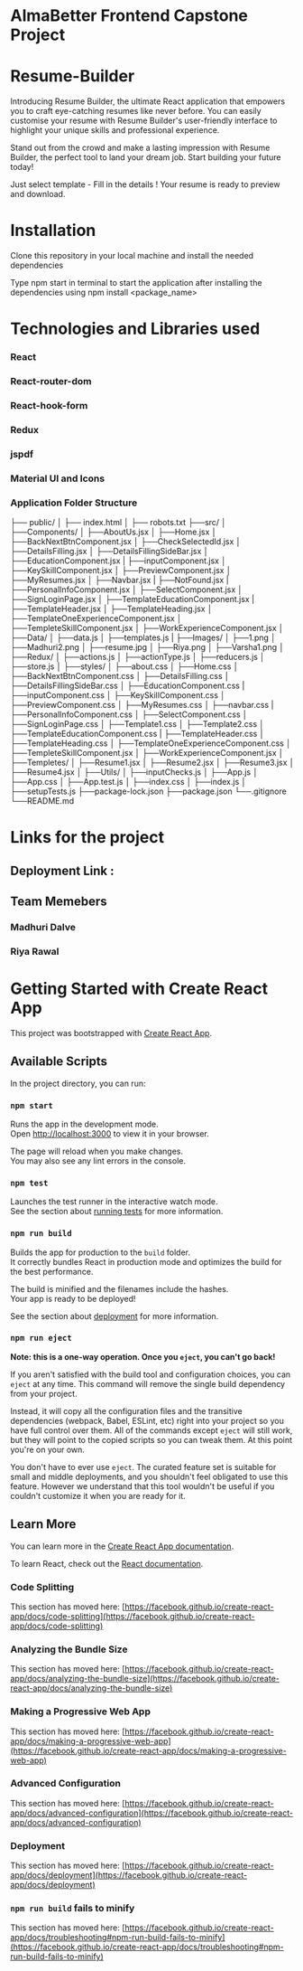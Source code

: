 # AlmaBetter Frontend Capstone Project
# Resume-Builder
Introducing Resume Builder, the ultimate React application that empowers you to craft eye-catching resumes like never before. You can easily customise your resume with Resume Builder's user-friendly interface to highlight your unique skills and professional experience.

Stand out from the crowd and make a lasting impression with Resume Builder, the perfect tool to land your dream job. Start building your future today!

 Just select template - Fill in the details ! Your resume is ready to preview and download.

# Installation
Clone this repository in your local machine and install the needed dependencies

Type npm start in terminal to start the application after installing the dependencies using npm install <package_name>

# Technologies and Libraries used
### React
### React-router-dom
### React-hook-form
### Redux
### jspdf
### Material UI and Icons
### Application Folder Structure
├── public/
│	├── index.html
│	├── robots.txt
├──src/
│	├──Components/
│		├──AboutUs.jsx
│		├──Home.jsx
│		├──BackNextBtnComponent.jsx
│		├──CheckSelectedId.jsx
│		├──DetailsFilling.jsx
│		├──DetailsFillingSideBar.jsx 
│		├──EducationComponent.jsx
|   ├──inputComponent.jsx
│		├──KeySkillComponent.jsx
│		├──PreviewComponent.jsx
│		├──MyResumes.jsx
│		├──Navbar.jsx
|   ├──NotFound.jsx
|   ├──PersonalInfoComponent.jsx
│		├──SelectComponent.jsx
│		├──SignLoginPage.jsx
│		├──TemplateEducationComponent.jsx
|   ├──TemplateHeader.jsx
│		├──TemplateHeading.jsx
│		├──TemplateOneExperienceComponent.jsx
│		├──TempleteSkillComponent.jsx
│		├──WorkExperienceComponent.jsx
│	├──Data/
│		├──data.js
│		├──templates.js
| ├──Images/
│		├──1.png
│		├──Madhuri2.png
│		├──resume.jpg
│		├──Riya.png
│		├──Varsha1.png
│	├──Redux/
│		├──actions.js
│		├──actionType.js
│		├──reducers.js
│		├──store.js
│	├──styles/
│		├──about.css
│		├──Home.css
│		├──BackNextBtnComponent.css
│		├──DetailsFilling.css
│		├──DetailsFillingSideBar.css 
│		├──EducationComponent.css
|   ├──inputComponent.css
│		├──KeySkillComponent.css
│		├──PreviewComponent.css
│		├──MyResumes.css
│		├──navbar.css
|   ├──PersonalInfoComponent.css
│		├──SelectComponent.css
│		├──SignLoginPage.css
│		├──Template1.css
│		├──Template2.css
│		├──TemplateEducationComponent.css
|   ├──TemplateHeader.css
│		├──TemplateHeading.css
│		├──TemplateOneExperienceComponent.css
│		├──TempleteSkillComponent.jsx
│		├──WorkExperienceComponent.jsx
│	├──Templetes/
│		├──Resume1.jsx
│		├──Resume2.jsx
│		├──Resume3.jsx
│		├──Resume4.jsx
│	├──Utils/
│		├──inputChecks.js
│	├──App.js
│	├──App.css
│	├──App.test.js
│	├──index.css
│	├──index.js
│	├──setupTests.js
├──package-lock.json
├──package.json
└──.gitignore
└──README.md

# Links for the project
## Deployment Link : 

## Team Memebers
### Madhuri Dalve
### Riya Rawal

# Getting Started with Create React App

This project was bootstrapped with [Create React App](https://github.com/facebook/create-react-app).

## Available Scripts

In the project directory, you can run:

### `npm start`

Runs the app in the development mode.\
Open [http://localhost:3000](http://localhost:3000) to view it in your browser.

The page will reload when you make changes.\
You may also see any lint errors in the console.

### `npm test`

Launches the test runner in the interactive watch mode.\
See the section about [running tests](https://facebook.github.io/create-react-app/docs/running-tests) for more information.

### `npm run build`

Builds the app for production to the `build` folder.\
It correctly bundles React in production mode and optimizes the build for the best performance.

The build is minified and the filenames include the hashes.\
Your app is ready to be deployed!

See the section about [deployment](https://facebook.github.io/create-react-app/docs/deployment) for more information.

### `npm run eject`

**Note: this is a one-way operation. Once you `eject`, you can't go back!**

If you aren't satisfied with the build tool and configuration choices, you can `eject` at any time. This command will remove the single build dependency from your project.

Instead, it will copy all the configuration files and the transitive dependencies (webpack, Babel, ESLint, etc) right into your project so you have full control over them. All of the commands except `eject` will still work, but they will point to the copied scripts so you can tweak them. At this point you're on your own.

You don't have to ever use `eject`. The curated feature set is suitable for small and middle deployments, and you shouldn't feel obligated to use this feature. However we understand that this tool wouldn't be useful if you couldn't customize it when you are ready for it.

## Learn More

You can learn more in the [Create React App documentation](https://facebook.github.io/create-react-app/docs/getting-started).

To learn React, check out the [React documentation](https://reactjs.org/).

### Code Splitting

This section has moved here: [https://facebook.github.io/create-react-app/docs/code-splitting](https://facebook.github.io/create-react-app/docs/code-splitting)

### Analyzing the Bundle Size

This section has moved here: [https://facebook.github.io/create-react-app/docs/analyzing-the-bundle-size](https://facebook.github.io/create-react-app/docs/analyzing-the-bundle-size)

### Making a Progressive Web App

This section has moved here: [https://facebook.github.io/create-react-app/docs/making-a-progressive-web-app](https://facebook.github.io/create-react-app/docs/making-a-progressive-web-app)

### Advanced Configuration

This section has moved here: [https://facebook.github.io/create-react-app/docs/advanced-configuration](https://facebook.github.io/create-react-app/docs/advanced-configuration)

### Deployment

This section has moved here: [https://facebook.github.io/create-react-app/docs/deployment](https://facebook.github.io/create-react-app/docs/deployment)

### `npm run build` fails to minify

This section has moved here: [https://facebook.github.io/create-react-app/docs/troubleshooting#npm-run-build-fails-to-minify](https://facebook.github.io/create-react-app/docs/troubleshooting#npm-run-build-fails-to-minify)
